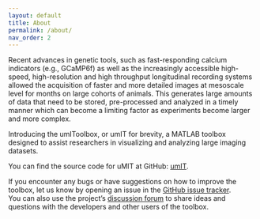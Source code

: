 ```yaml
---
layout: default
title: About
permalink: /about/
nav_order: 2
---
```

Recent advances in genetic tools, such as fast-responding calcium indicators (e.g., GCaMP6f) as well as the increasingly accessible high-speed, high-resolution and high throughput longitudinal recording systems allowed the acquisition of faster and more detailed images at mesoscale level for months on large cohorts of animals. This generates large amounts of data that need to be stored, pre-processed and analyzed in a timely manner which can become a limiting factor as experiments become larger and more complex.   


Introducing the umIToolbox, or umIT for brevity, a MATLAB toolbox designed to assist researchers in visualizing and analyzing large imaging datasets.


You can find the source code for uMIT at GitHub:
[umIT](https://github.com/LabeoTech/Umit). 

If you encounter any bugs or have suggestions on how to improve the toolbox, let us know by opening an issue in the [GitHub issue tracker](https://github.com/LabeoTech/Umit/issues[). \
You can also use the project’s [discussion forum](https://github.com/LabeoTech/Umit/discussions) to share ideas and questions with the developers and other users of the toolbox.